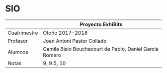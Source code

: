 # SIO

| | Proyecto ExhiBits |
| ------ | ------ |
| Cuatrimestre | Otoño 2017-2018 |
| Profesor | Joan Antoni Pastor Collado |
| Alumnos | Camila Bisio Bouchacourt de Pablo, Daniel García Romero |
| Notas | 9, 9.5, 10 |
